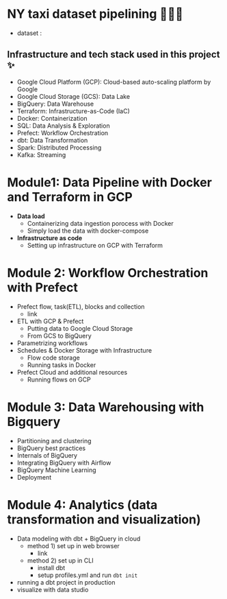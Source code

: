 # NY taxi dataset pipelining 👩🏻‍🔧
* dataset : 

## Infrastructure and tech stack used in this project ✨
* Google Cloud Platform (GCP): Cloud-based auto-scaling platform by Google
* Google Cloud Storage (GCS): Data Lake
* BigQuery: Data Warehouse
* Terraform: Infrastructure-as-Code (IaC)
* Docker: Containerization
* SQL: Data Analysis & Exploration
* Prefect: Workflow Orchestration
* dbt: Data Transformation
* Spark: Distributed Processing
* Kafka: Streaming


# Module1: Data Pipeline with Docker and Terraform in GCP 
* **Data load**
  - Containerizing data ingestion porocess with Docker
  - Simply load the data with docker-compose
* **Infrastructure as code**
  - Setting up infrastructure on GCP with Terraform
  

# Module 2: Workflow Orchestration with Prefect
  * Prefect flow, task(ETL), blocks and collection
    * link
  * ETL with GCP & Prefect
    * Putting data to Google Cloud Storage
    *  From GCS to BigQuery
  * Parametrizing workflows
  * Schedules & Docker Storage with Infrastructure
    * Flow code storage
    * Running tasks in Docker
  * Prefect Cloud and additional resources
    * Running flows on GCP

# Module 3: Data Warehousing with Bigquery
  * Partitioning and clustering
  * BigQuery best practices
  * Internals of BigQuery
  * Integrating BigQuery with Airflow
  * BigQuery Machine Learning
  * Deployment
  
  # Module 4: Analytics (data transformation and visualization)
  * Data modeling with dbt + BigQuery in cloud
    * method 1) set up in web browser
      * link 
    * method 2) set up in CLI
      * install dbt
      * setup profiles.yml and run `dbt init`
  * running a dbt project in production
  * visualize with data studio 
